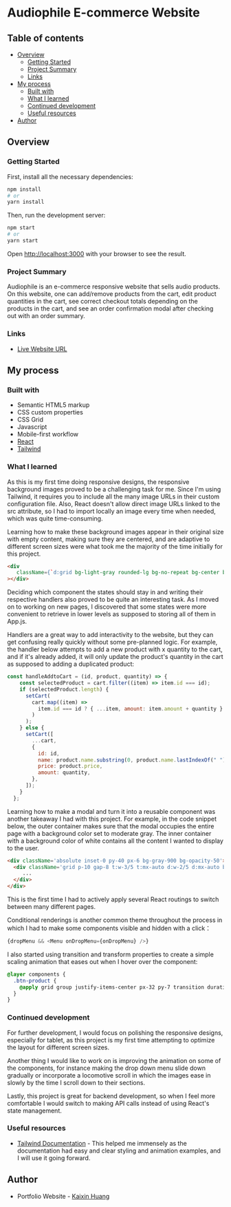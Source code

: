 # Audiophile E-commerce Website

## Table of contents

- [Overview](#overview)
  - [Getting Started](#getting-started)
  - [Project Summary](#project-summary)
  - [Links](#links)
- [My process](#my-process)
  - [Built with](#built-with)
  - [What I learned](#what-i-learned)
  - [Continued development](#continued-development)
  - [Useful resources](#useful-resources)
- [Author](#author)

## Overview

### Getting Started 

First, install all the necessary dependencies:

```bash
npm install
# or
yarn install
```

Then, run the development server:

```bash
npm start
# or
yarn start
```

Open [http://localhost:3000](http://localhost:3000) with your browser to see the result.

### Project Summary

Audiophile is an e-commerce responsive website that sells audio products. On this website, 
one can add/remove products from the cart, edit product quantities in the cart, see correct 
checkout totals depending on the products in the cart, and see an order confirmation modal 
after checking out with an order summary.


### Links

- [Live Website URL](https://kaixin-audiophile.netlify.app)

## My process


### Built with

- Semantic HTML5 markup
- CSS custom properties
- CSS Grid
- Javascript
- Mobile-first workflow
- [React](https://reactjs.org/) 
- [Tailwind](https://tailwindcss.com/) 


### What I learned

As this is my first time doing responsive designs, the responsive background images proved to be a challenging 
task for me. Since I'm using Tailwind, it requires you to include all the many image URLs in their custom configuration file. 
Also, React doesn't allow direct image URLs linked to the src attribute, so I had to import locally an 
image every time when needed, which was quite time-consuming.

Learning how to make these background images appear in their original size with empty content, making sure they are centered, 
and are adaptive to different screen sizes were what took me the majority of the time initially for this project.

```html
<div
   className={`d:grid bg-light-gray rounded-lg bg-no-repeat bg-center bg-cover bg-m-${product.slug} t:bg-t-${product.slug} d:bg-d-${product.slug} h-96 t:h-screen w-full`}
></div>
```

Deciding which component the states should stay in and writing their respective handlers 
also proved to be quite an interesting task. As I moved on to working on new pages, I discovered that 
some states were more convenient to retrieve in lower levels as supposed to storing all of them in App.js. 

Handlers are a great way to add interactivity to the website, but they can get confusing really quickly without 
some pre-planned logic. For example, the handler below attempts to add a new product with x quantity to the cart, 
and if it's already added, it will only update the product's quantity in the cart as supposed to adding a duplicated
product:
```js
const handleAddtoCart = (id, product, quantity) => {
    const selectedProduct = cart.filter((item) => item.id === id);
    if (selectedProduct.length) {
      setCart(
        cart.map((item) =>
          item.id === id ? { ...item, amount: item.amount + quantity } : item
        )
      );
    } else {
      setCart([
        ...cart,
        {
          id: id,
          name: product.name.substring(0, product.name.lastIndexOf(" ")),
          price: product.price,
          amount: quantity,
        },
      ]);
    }
  };
```

Learning how to make a modal and turn it into a reusable component was another takeaway I had with this project.
For example, in the code snippet below, the outer container makes sure that the modal occupies the entire page 
with a background color set to moderate gray. The inner container with a background color of white contains all
the content I wanted to display to the user. 

```html
<div className='absolute inset-0 py-40 px-6 bg-gray-900 bg-opacity-50'>
  <div className='grid p-10 gap-8 t:w-3/5 t:mx-auto d:w-2/5 d:mx-auto bg-white rounded-lg'>
     ...
  </div>
</div>
```

This is the first time I had to actively apply several React routings to switch between many different pages.

Conditional renderings is another common theme throughout the process in which I had to make some components 
visible and hidden with a click：

```js
{dropMenu && <Menu onDropMenu={onDropMenu} />}
```

I also started using transition and transform properties to create a simple scaling animation that eases out 
when I hover over the component:
```css
@layer components {
  .btn-product {
    @apply grid group justify-items-center px-32 py-7 transition duration-500 ease-out transform hover:scale-105 t:px-0 bg-light-gray rounded-lg;
  }
}
```

### Continued development

For further development, I would focus on polishing the responsive designs, especially for tablet, as
this project is my first time attempting to optimize the layout for different screen sizes.

Another thing I would like to work on is improving the animation on some of the components, 
for instance making the drop down menu slide down gradually or incorporate a locomotive scroll in which 
the images ease in slowly by the time I scroll down to their sections. 

Lastly, this project is great for backend development, so when I feel more comfortable I would switch to making API calls instead of 
using React's state management.


### Useful resources

- [Tailwind Documentation](https://tailwindcss.com/docs) - This helped me
  immensely as the documentation had easy and clear styling and animation
  examples, and I will use it going forward.
  

## Author

- Portfolio Website - [Kaixin Huang](https://www.kaixin-portfolio.netlify.app)
